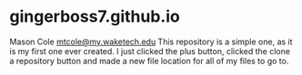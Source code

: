 # gingerboss7.github.io

Mason Cole
mtcole@my.waketech.edu
This repository is a simple one, as it is my first one ever created.
I just clicked the plus button, clicked the clone a repository button and made a new file location for all of my files to go to.